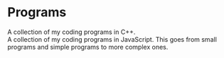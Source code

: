 # Programs
A collection of my coding programs in C++.  
A collection of my coding programs in JavaScript.
This goes from small programs and simple programs to more complex ones. 
